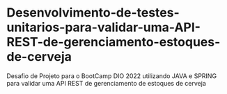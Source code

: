 # Desenvolvimento-de-testes-unitarios-para-validar-uma-API-REST-de-gerenciamento-estoques-de-cerveja
Desafio de Projeto para o BootCamp DIO 2022 utilizando JAVA e SPRING para validar uma API REST de gerenciamento de estoques de cerveja
